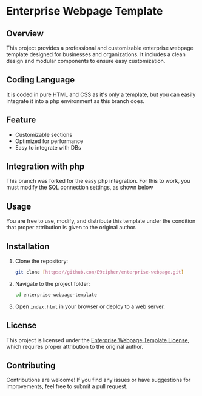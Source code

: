 # Enterprise Webpage Template

## Overview
This project provides a professional and customizable enterprise webpage template designed for businesses and organizations. It includes a clean design and modular components to ensure easy customization.

## Coding Language
It is coded in pure HTML and CSS as it's only a template, but you can easily integrate it into a php environment as this branch does.

## Feature
- Customizable sections
- Optimized for performance
- Easy to integrate with DBs

## Integration with php
This branch was forked for the easy php integration. For this to work, you must modify the SQL connection settings, as shown below

## Usage
You are free to use, modify, and distribute this template under the condition that proper attribution is given to the original author.

## Installation
1. Clone the repository:
   ```bash
   git clone [https://github.com/E9cipher/enterprise-webpage.git]
   ```
2. Navigate to the project folder:
   ```bash
   cd enterprise-webpage-template
   ```
3. Open `index.html` in your browser or deploy to a web server.

## License
This project is licensed under the [Enterprise Webpage Template License](LICENSE), which requires proper attribution to the original author.

## Contributing
Contributions are welcome! If you find any issues or have suggestions for improvements, feel free to submit a pull request.
